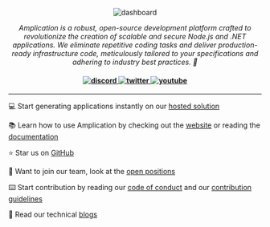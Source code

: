 <p align="center">
    <img src="https://github.com/amplication/.github/assets/73097785/d18a1b07-c703-4762-9b09-61e743f62abb" alt="dashboard"/>
</p>

<p align="center">
  <i> Amplication is a robust, open-source development platform crafted to revolutionize the creation of scalable and secure Node.js and .NET applications. We eliminate repetitive coding tasks and deliver production-ready infrastructure code, meticulously tailored to your specifications and adhering to industry best practices. 🚀</i>
</p>

<h4 align="center">
  <a href="https://amplication.com/discord">
    <img src="https://img.shields.io/badge/discord-7289da.svg?style=flat-square" alt="discord">
  </a>
  <a href="https://twitter.com/amplication">
    <img src="https://img.shields.io/badge/twitter-18a1d6.svg?style=flat-square" alt="twitter">
  </a>
  <a href="https://www.youtube.com/c/Amplicationcom">
    <img src="https://img.shields.io/badge/youtube-d95652.svg?style=flat-square&" alt="youtube">
  </a>
</h4>

---

💻 Start generating applications instantly on our [hosted solution](https://app.amplication.com)

📚 Learn how to use Amplication by checking out the [website](https://amplication.com) or reading the [documentation](https://docs.amplication.com)

⭐ Star us on [GitHub](https://github.com/amplication/amplication)

🤵 Want to join our team, look at the [open positions](https://amplication.breezy.hr)

⌨️ Start contribution by reading our [code of conduct](https://github.com/amplication/amplication/blob/master/CODE_OF_CONDUCT.md) and our [contribution guidelines](https://github.com/amplication/amplication/blob/master/CONTRIBUTING.md)

📄 Read our technical [blogs](https://amplication.com/blog)

